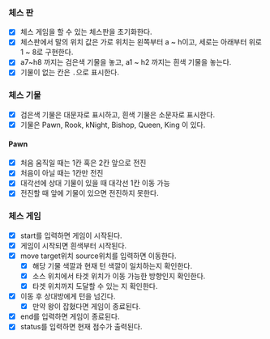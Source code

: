 ### 체스 판

- [x] 체스 게임을 할 수 있는 체스판을 초기화한다.
- [x] 체스판에서 말의 위치 값은 가로 위치는 왼쪽부터 a ~ h이고, 세로는 아래부터 위로 1 ~ 8로 구현한다.
- [x] a7~h8 까지는 검은색 기물을 놓고, a1 ~ h2 까지는 흰색 기물을 놓는다.
- [x] 기물이 없는 칸은 `.`으로 표시한다.

### 체스 기물

- [x] 검은색 기물은 대문자로 표시하고, 흰색 기물은 소문자로 표시한다.
- [x] 기물은 Pawn, Rook, kNight, Bishop, Queen, King 이 있다.

#### Pawn
  - [x] 처음 움직일 때는 1칸 혹은 2칸 앞으로 전진
  - [x] 처음이 아닐 때는 1칸만 전진
  - [x] 대각선에 상대 기물이 있을 때 대각선 1칸 이동 가능
  - [x] 전진할 때 앞에 기물이 있으면 전진하지 못한다.

### 체스 게임

- [x] start를 입력하면 게임이 시작된다.
- [x] 게임이 시작되면 흰색부터 시작된다.
- [x] move target위치 source위치를 입력하면 이동한다.
    - [x] 해당 기물 색깔과 현재 턴 색깔이 일치하는지 확인한다.
    - [x] 소스 위치에서 타겟 위치가 이동 가능한 방향인지 확인한다.
    - [x] 타겟 위치까지 도달할 수 있는 지 확인한다.
- [x] 이동 후 상대방에게 턴을 넘긴다.
    - [x] 만약 왕이 잡혔다면 게임이 종료된다.
- [x] end를 입력하면 게임이 종료된다.
- [x] status를 입력하면 현재 점수가 출력된다.
